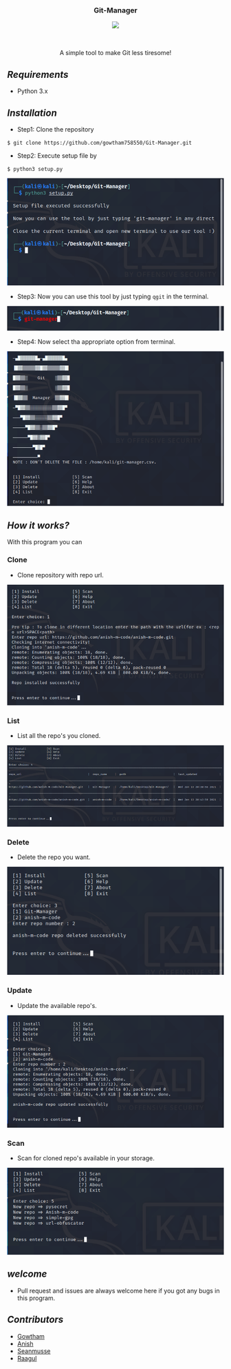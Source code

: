 <h3 align="center">Git-Manager</h3>
<p align="center">
  <img src="https://img.shields.io/badge/license-GNU GPL V3.0-blue.svg">
</p>
<br>
<p align="center">A simple tool to make Git less tiresome!</p>

## ***Requirements***
* Python 3.x

## ***Installation***
* Step1: Clone the repository 
```
$ git clone https://github.com/gowtham758550/Git-Manager.git
```
* Step2: Execute setup file by 
```
$ python3 setup.py
```
![](https://github.com/gowtham758550/Git-Manager/blob/master/Screenshots/Screenshot_20200621-104529~2.png)
* Step3: Now you can use this tool by just typing `qgit` in the terminal. 

![](https://github.com/gowtham758550/Git-Manager/blob/master/Screenshots/Screenshot_20200621-105840~2.png)

* Step4: Now select tha appropriate option from terminal.

![](https://github.com/gowtham758550/Git-Manager/blob/master/Screenshots/Screenshot_20200621-105947~2.png)


## ***How it works?***

With this program you can 
### Clone
* Clone repository with repo url. 

![](https://github.com/gowtham758550/Git-Manager/blob/master/Screenshots/Screenshot_20200621-110634~2.png)

### List
* List all the repo's you cloned. 

![](https://github.com/gowtham758550/Git-Manager/blob/master/Screenshots/Screenshot_20200621-110736~2.png)

### Delete
* Delete the repo you want. 

![](https://github.com/gowtham758550/Git-Manager/blob/master/Screenshots/Screenshot_20200621-110806~2.png)

### Update
* Update the available repo's. 

![](https://github.com/gowtham758550/Git-Manager/blob/master/Screenshots/Screenshot_20200621-110712~2.png)

### Scan
* Scan for cloned repo's available in your storage. 

![](https://github.com/gowtham758550/Git-Manager/blob/master/Screenshots/scan.png)

## ***welcome***
* Pull request and issues are always welcome here if you
got any bugs in this program.

## ***Contributors***
* [Gowtham](https://github.com/gowtham758550) 
* [Anish](https://github.com/anish-m-code)
* [Seanmusse](https://github.com/seanmusse) 
* [Raagul](https://github.com/Raagul26) 


